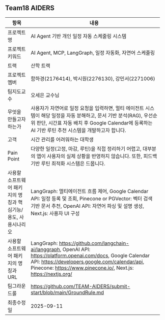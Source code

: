 ## Team18 AIDERS  
| 항목 | 내용 |
|------|------|
|프로젝트명| AI Agent 기반 개인 일정 자동 스케줄링 시스템 |
|프로젝트 키워드| AI Agent, MCP, LangGraph, 일정 자동화, 자연어 스케줄링 |
|트랙| 산학 트랙 |
|프로젝트멤버| 함하경(2176414), 박시원(2276130), 강민서(2271006) |
|팀지도교수| 오세은 교수님 |
|무엇을 만들고자 하는가| 사용자가 자연어로 일정 요청을 입력하면, 멀티 에이전트 시스템이 해당 일정을 자동 분해하고, 문서 기반 분석(RAG), 우선순위 판단, 시간표 자동 배치 후 Google Calendar에 등록하는 AI 기반 루틴 추천 시스템을 개발하고자 합니다.|
|고객| 시간 관리를 어려워하는 대학생 |
|Pain Point| 다양한 일정(고정, 마감, 루틴)을 직접 정리하기 어렵고, 대부분의 앱이 사용자의 실제 상황을 반영하지 않습니다. 또한, 피드백 기반 루틴 최적화 시스템은 드뭅니다. |
|사용할 소프트웨어 패키지의 명칭과 핵심기능/용도, 사용시나리오| LangGraph: 멀티에이전트 흐름 제어, Google Calendar API: 일정 등록 및 조회, Pinecone or PGVector: 벡터 검색 기반 문서 추천, OpenAI API: 자연어 파싱 및 설명 생성, Next.js: 사용자 UI 구성 |
|사용할 소프트웨어 패키지의 명칭과 URL| LangGraph: https://github.com/langchain-ai/langgraph, OpenAI API: https://platform.openai.com/docs, Google Calendar API: https://developers.google.com/calendar/api, Pinecone: https://www.pinecone.io/, Next.js: https://nextjs.org/ |
|팀그라운드룰| https://github.com/TEAM-AIDERS/submit-start/blob/main/GroundRule.md |
|최종수정일| 2025-09-11 |
